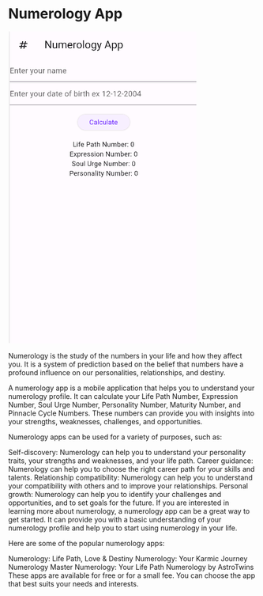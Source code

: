 # Numerology App

![app](https://github.com/R-lab37/Numerology_app/blob/main/numerology.png)



Numerology is the study of the numbers in your life and how they affect you. It is a system of prediction based on the belief that numbers have a profound influence on our personalities, relationships, and destiny.

A numerology app is a mobile application that helps you to understand your numerology profile. It can calculate your Life Path Number, Expression Number, Soul Urge Number, Personality Number, Maturity Number, and Pinnacle Cycle Numbers. These numbers can provide you with insights into your strengths, weaknesses, challenges, and opportunities.

Numerology apps can be used for a variety of purposes, such as:

Self-discovery: Numerology can help you to understand your personality traits, your strengths and weaknesses, and your life path.
Career guidance: Numerology can help you to choose the right career path for your skills and talents.
Relationship compatibility: Numerology can help you to understand your compatibility with others and to improve your relationships.
Personal growth: Numerology can help you to identify your challenges and opportunities, and to set goals for the future.
If you are interested in learning more about numerology, a numerology app can be a great way to get started. It can provide you with a basic understanding of your numerology profile and help you to start using numerology in your life.

Here are some of the popular numerology apps:

Numerology: Life Path, Love & Destiny
Numerology: Your Karmic Journey
Numerology Master
Numerology: Your Life Path
Numerology by AstroTwins
These apps are available for free or for a small fee. You can choose the app that best suits your needs and interests.
